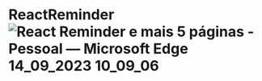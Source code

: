 # ReactReminder![React Reminder e mais 5 páginas - Pessoal — Microsoft​ Edge 14_09_2023 10_09_06](https://github.com/Deborasm/ReactReminder/assets/104082460/863d40f1-9302-4ca8-a4b8-3875fefde691)
